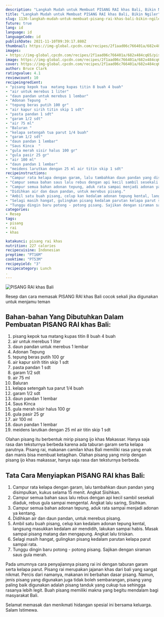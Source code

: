 ```yaml
---
description: "Langkah Mudah untuk Membuat PISANG RAI khas Bali, Bikin Ngiler"
title: "Langkah Mudah untuk Membuat PISANG RAI khas Bali, Bikin Ngiler"
slug: 1136-langkah-mudah-untuk-membuat-pisang-rai-khas-bali-bikin-ngiler
future: true
lang: id
language: id
languageCode: id
publishDate: 2021-11-10T09:39:17.880Z 
thumbnail: https://img-global.cpcdn.com/recipes/2f1aad06c766401a/682x484cq65/pisang-rai-khas-bali-foto-resep-utama.png
images:
- https://img-global.cpcdn.com/recipes/2f1aad06c766401a/682x484cq65/pisang-rai-khas-bali-foto-resep-utama.png
image: https://img-global.cpcdn.com/recipes/2f1aad06c766401a/682x484cq65/pisang-rai-khas-bali-foto-resep-utama.png
cover: https://img-global.cpcdn.com/recipes/2f1aad06c766401a/682x484cq65/pisang-rai-khas-bali-foto-resep-utama.png
author: Bruce Clark
ratingvalue: 4.1
reviewcount: 10
recipeingredient:
- "pisang kepok tua  matang kupas titin 8 buah 4 buah"
- "air untuk merebus 1 liter"
- "daun pandan untuk merebus 1 lembar"
- "Adonan Tepung  "
- "tepung beras putih 100 gr"
- "air kapur sirih titin skip 1 sdt"
- "pasta pandan 1 sdt"
- "garam 1/2 sdt"
- "air 75 ml"
- "Baluran "
- "kelapa setengah tua parut 1/4 buah"
- "garam 1/2 sdt"
- "daun pandan 1 lembar"
- "Saus Kinca  "
- "gula merah sisir halus 100 gr"
- "gula pasir 25 gr"
- "air 100 ml"
- "daun pandan 1 lembar"
- "meidens larutkan dengan 25 ml air titin skip 1 sdt"
recipeinstructions:
- "Campur rata kelapa dengan garam, lalu tambahkan daun pandan yang disimpulkan, kukus selama 15 menit. Angkat Sisihkan."
- "Campur semua bahan saus lalu rebus dengan api kecil sambil sesekali diaduk, rebus gula sampai mengental. Angkat lalu saring, Sisihkan."
- "Campur semua bahan adonan tepung, aduk rata sampai menjadi adonan ya kentang."
- "Didihkan air dan daun pandan, untuk merebus pisang."
- "Ambil satu buah pisang, celup kan kedalam adonan tepung kental, langsung masukkan kedalam air mendidih, lakukan sampai habis. Masak sampai pisang matang dan mengapung. Angkat lalu tiriskan."
- "Selagi masih hangat, gulingkan pisang kedalam parutan kelapa parut sampai rata."
- "Tunggu dingin baru potong - potong pisang. Sajikan dengan siraman saus gula merah."
categories:
- Resep
tags:
- pisang
- rai
- khas

katakunci: pisang rai khas 
nutrition: 227 calories
recipecuisine: Indonesian
preptime: "PT16M"
cooktime: "PT53M"
recipeyield: "3"
recipecategory: Lunch
. 
---
```



![PISANG RAI khas Bali](https://img-global.cpcdn.com/recipes/2f1aad06c766401a/682x484cq65/pisang-rai-khas-bali-foto-resep-utama.png)

Resep dan cara memasak  PISANG RAI khas Bali cocok sekali jika digunakan untuk menjamu teman

<!--inarticleads1-->

## Bahan-bahan Yang Dibutuhkan Dalam Pembuatan PISANG RAI khas Bali:

1. pisang kepok tua  matang kupas titin 8 buah 4 buah
1. air untuk merebus 1 liter
1. daun pandan untuk merebus 1 lembar
1. Adonan Tepung  
1. tepung beras putih 100 gr
1. air kapur sirih titin skip 1 sdt
1. pasta pandan 1 sdt
1. garam 1/2 sdt
1. air 75 ml
1. Baluran 
1. kelapa setengah tua parut 1/4 buah
1. garam 1/2 sdt
1. daun pandan 1 lembar
1. Saus Kinca  
1. gula merah sisir halus 100 gr
1. gula pasir 25 gr
1. air 100 ml
1. daun pandan 1 lembar
1. meidens larutkan dengan 25 ml air titin skip 1 sdt

Olahan pisang itu berbentuk mirip pisang ijo khas Makassar. Hanya saja rasa dan teksturnya berbeda karena ada taburan garam serta kelapa parutnya. Pisang rai, makanan camilan khas Bali memiliki rasa yang enak dan manis bisa membuat ketagihan. Olahan pisang yang mirip dengan pisang ijo khas makassar, hanya saja rasa dan teksturnya berbeda. 

<!--inarticleads2-->

## Tata Cara Menyiapkan PISANG RAI khas Bali:

1. Campur rata kelapa dengan garam, lalu tambahkan daun pandan yang disimpulkan, kukus selama 15 menit. Angkat Sisihkan.
1. Campur semua bahan saus lalu rebus dengan api kecil sambil sesekali diaduk, rebus gula sampai mengental. Angkat lalu saring, Sisihkan.
1. Campur semua bahan adonan tepung, aduk rata sampai menjadi adonan ya kentang.
1. Didihkan air dan daun pandan, untuk merebus pisang.
1. Ambil satu buah pisang, celup kan kedalam adonan tepung kental, langsung masukkan kedalam air mendidih, lakukan sampai habis. Masak sampai pisang matang dan mengapung. Angkat lalu tiriskan.
1. Selagi masih hangat, gulingkan pisang kedalam parutan kelapa parut sampai rata.
1. Tunggu dingin baru potong - potong pisang. Sajikan dengan siraman saus gula merah.


Pada umumnya cara penyajiannya pisang rai ini dengan taburan garam serta kelapa parut. Pisang rai merupakan jajanan khas dari bali yang sangat nikmat. Percis dari namanya, makanan ini berbahan dasar pisang. Namun, jenis pisang yang digunakan juga tidak boleh sembarangan, pisang yang paling baik digunakan adalah pisang tanduk yang cukup tua sehingga rasanya lebih legit. Buah pisang memiliki makna yang begitu mendalam bagi masyarakat Bali. 

Selamat memasak dan menikmati hidangan spesial ini bersama keluarga. Salam Istimewa.
